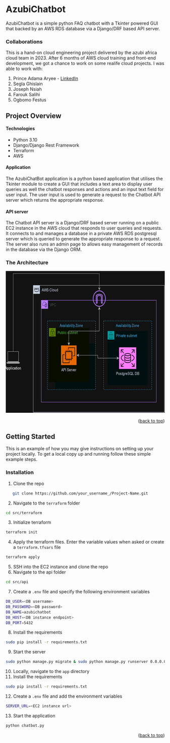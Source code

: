 <!-- ABOUT THE PROJECT -->
# AzubiChatbot
AzubiChatbot is a simple python FAQ chatbot with a Tkinter powered GUI that backed by an AWS RDS database via a Django/DRF based API server.

### Collaborations
This is a hand-on cloud engineering project delivered by the azubi africa cloud team in 2023. After 6 months of AWS cloud training and front-end development, we got a chance to work on some realife cloud projects. 
I was able to work with:
 1. Prince Adama Aryee - [LinkedIn](https://www.linkedin.com/in/prince-adama-aryee)
 2. Segla Ghislain
 3. Joseph Nsiah
 4. Farouk Salihi
 5. Ogbomo Festus

## Project Overview
#### Technologies
- Python 3.10
- Django/Django Rest Framework
- Terraform
- AWS

#### Application
The AzubiChatBot application is a python based application that utilises the Tkinter module to create a GUI that includes a text area to display user queries as well the chatbot responses and actions and an input text field for user input. The user input is used to generate a request to the Chatbot API server which returns the appropriate response.

#### API server
The Chatbot API server is a Django/DRF based server running on a public EC2 instance in the AWS cloud that responds to user queries and requests. It connects to and manages a database in a private AWS RDS postgresql server which is queried to generate the appropriate response to a request. The server also runs an admin page to allows easy management of records in the database via the Django ORM.

  

### The Architecture
<a href="https://github.com/DeXtreme/AzubiChatbot">
    <img src="architecture.png" alt="Logo" width="auto" height="450">
</a>

<p align="right">(<a href="#readme-top">back to top</a>)</p>


<!-- GETTING STARTED -->
## Getting Started

This is an example of how you may give instructions on setting up your project locally.
To get a local copy up and running follow these simple example steps.


### Installation
1. Clone the repo
```sh
   git clone https://github.com/your_username_/Project-Name.git
```
2. Navigate to the `terraform` folder
```sh
cd src/terraform
```
3. Initialize terraform
```sh
terraform init
```
4. Apply the terraform files. Enter the variable values when asked or create a `terraform.tfvars` file
```sh
terraform apply
```
5. SSH into the EC2 instance and clone the repo
6. Navigate to the api folder
```sh
cd src/api
```
7. Create a `.env` file and specify the following environment variables
```sh
DB_USER=<DB username>
DB_PASSWORD=<DB password>
DB_NAME=azubichatbot
DB_HOST=<DB instance endpoint>
DB_PORT=5432
```
8. Install the requirements
```sh
sudo pip install -r requirements.txt
```
9. Start the server
```sh
sudo python manage.py migrate & sudo python manage.py runserver 0.0.0.0:80
```
10. Locally, navigate to the `app` directory
11. Install the requirements
```sh
sudo pip install -r requirements.txt
```
12. Create a `.env` file and add the environment variables
```sh
SERVER_URL=<EC2 instance url>
```
13. Start the application
```sh
python chatbot.py
```
<p align="right">(<a href="#readme-top">back to top</a>)</p>
